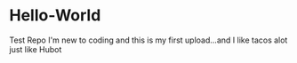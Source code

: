 # Hello-World
Test Repo
I'm new to coding and this is my first upload...and I like tacos alot just like Hubot
